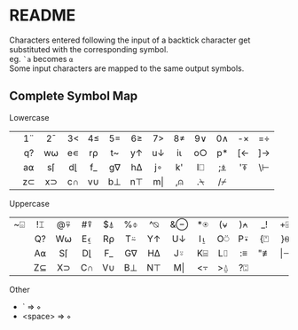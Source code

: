 # README

Characters entered following the input of a backtick character get substituted with the corresponding symbol.  
eg. `` `a `` becomes `⍺`  
Some input characters are mapped to the same output symbols.

## Complete Symbol Map

Lowercase

|   |   |   |   |   |   |   |   |   |   |   |   |   |
|:-:|:-:|:-:|:-:|:-:|:-:|:-:|:-:|:-:|:-:|:-:|:-:|:-:|
|   |1¨ |2¯ |3< |4≤ |5= |6≥ |7> |8≠ |9∨ |0∧ |-× |=÷ |
|   |q? |w⍵ |e∊ |r⍴ |t~ |y↑ |u↓ |i⍳ |o○ |p* |[← |]→ |
|   |a⍺ |s⌈ |d⌊ |f_ |g∇ |h∆ |j∘ |k' |l⎕ |;⍎ |'⍕ |\⊢ |
|   |z⊂ |x⊃ |c∩ |v∪ |b⊥ |n⊤ |m\||,⍝ |.⍀ |/⌿ |   |   |

Uppercase

|   |   |   |   |   |   |   |   |   |   |   |   |   |
|:-:|:-:|:-:|:-:|:-:|:-:|:-:|:-:|:-:|:-:|:-:|:-:|:-:|
|~⌺ |!⌶ |@⍫ |#⍒ |$⍋ |%⌽ |^⍉ |&⊖ |*⍟ |(⍱ |)⍲ |_! |+⌹ |
|   |Q? |W⍵ |E⍷ |R⍴ |T⍨ |Y↑ |U↓ |I⍸ |O⍥ |P⍣ |{⍞ |}⍬ |
|   |A⍺ |S⌈ |D⌊ |F_ |G∇ |H∆ |J⍤ |K⌸ |L⌷ |:≡ |"≢ |\|⊣|
|   |Z⊆ |X⊃ |C∩ |V∪ |B⊥ |N⊤ |M\||<⍪ |>⍙ |?⍠ |   |   |

Other

- \` => `⋄`
- \<space> => `⋄`
